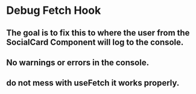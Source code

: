 # Debug Fetch Hook

## The goal is to fix this to where the user from the SocialCard Component will log to the console.
## No warnings or errors in the console.

## do not mess with useFetch it works properly.
